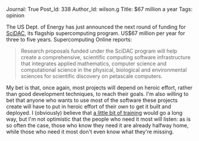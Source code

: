 Journal: True
Post_Id: 338
Author_Id: wilson.g
Title: $67 million a year
Tags: opinion

<p>The US Dept. of Energy has just announced the next round of funding for <a href="http://www.scidac.org">SciDAC</a>, its flagship supercomputing program.  US$67 million per year for three to five years.  Supercomputing Online reports:</p>
<blockquote><p>Research proposals funded under the SciDAC program will help create a comprehensive, scientific computing software infrastructure that integrates applied mathematics, computer science and computational science in the physical, biological and environmental sciences for scientific discovery on petascale computers.</p></blockquote>
<p>My bet is that, once again, most projects will depend on heroic effort, rather than good development techniques, to reach their goals.  I'm also willing to bet that anyone who wants to use most of the software these projects create will have to put in heroic effort of their own to get it built and deployed.  I (obviously) believe that <a href="http://www.software-carpentry.org">a little bit of training</a> would go a long way, but I'm not optimistic that the people who need it most will listen: as is so often the case, those who know they need it are already halfway home, while those who need it most don't even know what they're missing.</p>
